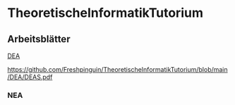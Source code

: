 # TheoretischeInformatikTutorium

## Arbeitsblätter

[DEA](./DEA/DEAS.pdf)

https://github.com/Freshpinguin/TheoretischeInformatikTutorium/blob/main/DEA/DEAS.pdf

### NEA

